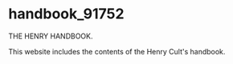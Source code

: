 # handbook_91752

THE HENRY HANDBOOK.

This website includes the contents of the Henry Cult's handbook.

